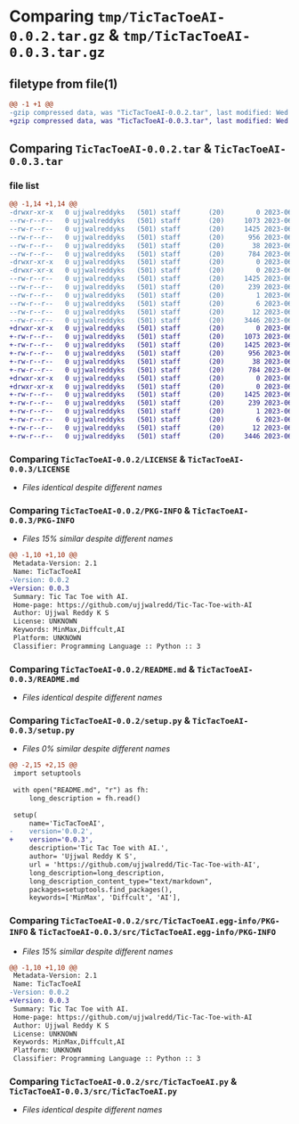 # Comparing `tmp/TicTacToeAI-0.0.2.tar.gz` & `tmp/TicTacToeAI-0.0.3.tar.gz`

## filetype from file(1)

```diff
@@ -1 +1 @@
-gzip compressed data, was "TicTacToeAI-0.0.2.tar", last modified: Wed Jun 14 07:50:26 2023, max compression
+gzip compressed data, was "TicTacToeAI-0.0.3.tar", last modified: Wed Jun 14 07:53:43 2023, max compression
```

## Comparing `TicTacToeAI-0.0.2.tar` & `TicTacToeAI-0.0.3.tar`

### file list

```diff
@@ -1,14 +1,14 @@
-drwxr-xr-x   0 ujjwalreddyks   (501) staff       (20)        0 2023-06-14 07:50:26.142329 TicTacToeAI-0.0.2/
--rw-r--r--   0 ujjwalreddyks   (501) staff       (20)     1073 2023-06-07 01:00:16.000000 TicTacToeAI-0.0.2/LICENSE
--rw-r--r--   0 ujjwalreddyks   (501) staff       (20)     1425 2023-06-14 07:50:26.141853 TicTacToeAI-0.0.2/PKG-INFO
--rw-r--r--   0 ujjwalreddyks   (501) staff       (20)      956 2023-06-14 07:43:13.000000 TicTacToeAI-0.0.2/README.md
--rw-r--r--   0 ujjwalreddyks   (501) staff       (20)       38 2023-06-14 07:50:26.142553 TicTacToeAI-0.0.2/setup.cfg
--rw-r--r--   0 ujjwalreddyks   (501) staff       (20)      784 2023-06-14 07:50:20.000000 TicTacToeAI-0.0.2/setup.py
-drwxr-xr-x   0 ujjwalreddyks   (501) staff       (20)        0 2023-06-14 07:50:26.137767 TicTacToeAI-0.0.2/src/
-drwxr-xr-x   0 ujjwalreddyks   (501) staff       (20)        0 2023-06-14 07:50:26.140962 TicTacToeAI-0.0.2/src/TicTacToeAI.egg-info/
--rw-r--r--   0 ujjwalreddyks   (501) staff       (20)     1425 2023-06-14 07:50:25.000000 TicTacToeAI-0.0.2/src/TicTacToeAI.egg-info/PKG-INFO
--rw-r--r--   0 ujjwalreddyks   (501) staff       (20)      239 2023-06-14 07:50:26.000000 TicTacToeAI-0.0.2/src/TicTacToeAI.egg-info/SOURCES.txt
--rw-r--r--   0 ujjwalreddyks   (501) staff       (20)        1 2023-06-14 07:50:25.000000 TicTacToeAI-0.0.2/src/TicTacToeAI.egg-info/dependency_links.txt
--rw-r--r--   0 ujjwalreddyks   (501) staff       (20)        6 2023-06-14 07:50:26.000000 TicTacToeAI-0.0.2/src/TicTacToeAI.egg-info/requires.txt
--rw-r--r--   0 ujjwalreddyks   (501) staff       (20)       12 2023-06-14 07:50:26.000000 TicTacToeAI-0.0.2/src/TicTacToeAI.egg-info/top_level.txt
--rw-r--r--   0 ujjwalreddyks   (501) staff       (20)     3446 2023-06-14 07:33:27.000000 TicTacToeAI-0.0.2/src/TicTacToeAI.py
+drwxr-xr-x   0 ujjwalreddyks   (501) staff       (20)        0 2023-06-14 07:53:43.505732 TicTacToeAI-0.0.3/
+-rw-r--r--   0 ujjwalreddyks   (501) staff       (20)     1073 2023-06-07 01:00:16.000000 TicTacToeAI-0.0.3/LICENSE
+-rw-r--r--   0 ujjwalreddyks   (501) staff       (20)     1425 2023-06-14 07:53:43.505042 TicTacToeAI-0.0.3/PKG-INFO
+-rw-r--r--   0 ujjwalreddyks   (501) staff       (20)      956 2023-06-14 07:43:13.000000 TicTacToeAI-0.0.3/README.md
+-rw-r--r--   0 ujjwalreddyks   (501) staff       (20)       38 2023-06-14 07:53:43.506024 TicTacToeAI-0.0.3/setup.cfg
+-rw-r--r--   0 ujjwalreddyks   (501) staff       (20)      784 2023-06-14 07:52:39.000000 TicTacToeAI-0.0.3/setup.py
+drwxr-xr-x   0 ujjwalreddyks   (501) staff       (20)        0 2023-06-14 07:53:43.500378 TicTacToeAI-0.0.3/src/
+drwxr-xr-x   0 ujjwalreddyks   (501) staff       (20)        0 2023-06-14 07:53:43.503482 TicTacToeAI-0.0.3/src/TicTacToeAI.egg-info/
+-rw-r--r--   0 ujjwalreddyks   (501) staff       (20)     1425 2023-06-14 07:53:43.000000 TicTacToeAI-0.0.3/src/TicTacToeAI.egg-info/PKG-INFO
+-rw-r--r--   0 ujjwalreddyks   (501) staff       (20)      239 2023-06-14 07:53:43.000000 TicTacToeAI-0.0.3/src/TicTacToeAI.egg-info/SOURCES.txt
+-rw-r--r--   0 ujjwalreddyks   (501) staff       (20)        1 2023-06-14 07:53:43.000000 TicTacToeAI-0.0.3/src/TicTacToeAI.egg-info/dependency_links.txt
+-rw-r--r--   0 ujjwalreddyks   (501) staff       (20)        6 2023-06-14 07:53:43.000000 TicTacToeAI-0.0.3/src/TicTacToeAI.egg-info/requires.txt
+-rw-r--r--   0 ujjwalreddyks   (501) staff       (20)       12 2023-06-14 07:53:43.000000 TicTacToeAI-0.0.3/src/TicTacToeAI.egg-info/top_level.txt
+-rw-r--r--   0 ujjwalreddyks   (501) staff       (20)     3446 2023-06-14 07:33:27.000000 TicTacToeAI-0.0.3/src/TicTacToeAI.py
```

### Comparing `TicTacToeAI-0.0.2/LICENSE` & `TicTacToeAI-0.0.3/LICENSE`

 * *Files identical despite different names*

### Comparing `TicTacToeAI-0.0.2/PKG-INFO` & `TicTacToeAI-0.0.3/PKG-INFO`

 * *Files 15% similar despite different names*

```diff
@@ -1,10 +1,10 @@
 Metadata-Version: 2.1
 Name: TicTacToeAI
-Version: 0.0.2
+Version: 0.0.3
 Summary: Tic Tac Toe with AI.
 Home-page: https://github.com/ujjwalredd/Tic-Tac-Toe-with-AI
 Author: Ujjwal Reddy K S
 License: UNKNOWN
 Keywords: MinMax,Diffcult,AI
 Platform: UNKNOWN
 Classifier: Programming Language :: Python :: 3
```

### Comparing `TicTacToeAI-0.0.2/README.md` & `TicTacToeAI-0.0.3/README.md`

 * *Files identical despite different names*

### Comparing `TicTacToeAI-0.0.2/setup.py` & `TicTacToeAI-0.0.3/setup.py`

 * *Files 0% similar despite different names*

```diff
@@ -2,15 +2,15 @@
 import setuptools
 
 with open("README.md", "r") as fh:
     long_description = fh.read()
 
 setup(
     name='TicTacToeAI',
-    version='0.0.2',
+    version='0.0.3',
     description='Tic Tac Toe with AI.',
     author= 'Ujjwal Reddy K S',
     url = 'https://github.com/ujjwalredd/Tic-Tac-Toe-with-AI',
     long_description=long_description,
     long_description_content_type="text/markdown",
     packages=setuptools.find_packages(),
     keywords=['MinMax', 'Diffcult', 'AI'],
```

### Comparing `TicTacToeAI-0.0.2/src/TicTacToeAI.egg-info/PKG-INFO` & `TicTacToeAI-0.0.3/src/TicTacToeAI.egg-info/PKG-INFO`

 * *Files 15% similar despite different names*

```diff
@@ -1,10 +1,10 @@
 Metadata-Version: 2.1
 Name: TicTacToeAI
-Version: 0.0.2
+Version: 0.0.3
 Summary: Tic Tac Toe with AI.
 Home-page: https://github.com/ujjwalredd/Tic-Tac-Toe-with-AI
 Author: Ujjwal Reddy K S
 License: UNKNOWN
 Keywords: MinMax,Diffcult,AI
 Platform: UNKNOWN
 Classifier: Programming Language :: Python :: 3
```

### Comparing `TicTacToeAI-0.0.2/src/TicTacToeAI.py` & `TicTacToeAI-0.0.3/src/TicTacToeAI.py`

 * *Files identical despite different names*

